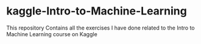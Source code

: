 # kaggle-Intro-to-Machine-Learning
This repository Contains all the exercises I have done related to the Intro to Machine Learning course on Kaggle 
